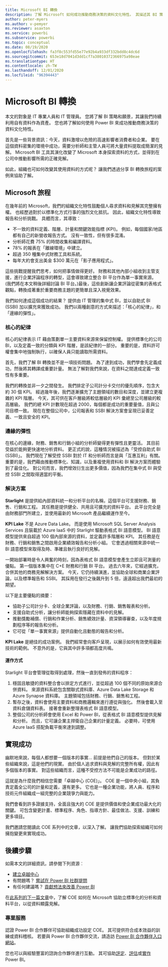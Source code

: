 ```yaml
---
title: Microsoft BI 轉換
description: 了解 Microsoft 如何成功推動商務決策的資料文化特性。 其描述其 BI 策略和願景。
author: peter-myers
ms.author: v-pemyer
ms.reviewer: asaxton
ms.service: powerbi
ms.subservice: powerbi
ms.topic: conceptual
ms.date: 08/19/2020
ms.openlocfilehash: fa3f8c553fd55e77e92b4a933df332bdd8c4dc6d
ms.sourcegitcommit: 653e18d7041d3dd1cf7a38010372366975a98eae
ms.translationtype: HT
ms.contentlocale: zh-TW
ms.lasthandoff: 12/01/2020
ms.locfileid: "96394443"
---
```

# <a name="microsofts-bi-transformation"></a>Microsoft BI 轉換

本文的對象是 IT 專業人員和 IT 管理員。 您將了解 BI 策略和願景，其讓我們持續利用自有資料作為資產。 您也將了解如何使用 Power BI 來成功推動商務決策的資料文化特性。

首先是一些背景資訊：今天，資料激增以危險的高速影響者消費者和企業。 要在這個資料密集的環境中成功，需要分析師和主管人員可將大量資料提取成簡潔的見解。 Microsoft BI 工具其演化改變了 Microsoft 本身探索資料的方式，並得到在公司中推動影響所需的正確見解。

如此，組織也可如何改變其使用資料的方式呢？ 讓我們透過分享 BI 轉換旅程的案例來協助了解。

## <a name="microsoft-journey"></a>Microsoft 旅程

在幾年前的 Microsoft，我們的組織文化特性鼓勵個人尋求資料和見解其完整擁有權。 也經歷過對於以標準化方式行事的強烈文化抵抗。 因此，組織文化特性導致報告和分析挑戰。 具體而言，其導致：

- 不一致的資料定義、階層、計量和關鍵效能指標 (KPI)。 例如，每個國家/地區都有自己的新營收報告方式。 沒有一致性，但有很多混淆。
- 分析師花費 75% 的時間收集和編譯資料。
- 78% 的報表在「離線環境」中建立。
- 超過 350 種集中式財務工具和系統。
- 每年大約會支出美金 $300 萬元在「影子應用程式」。

這些挑戰提醒我們思考，如何把事情做得更好。 財務和其他內部小組收到主管支援，進行企業評論程序的轉型，這會導致建立整合 BI 平台作為單一事實來源。 (我們將在本文稍後詳細討論 BI 平台。)最後，這些創新讓企業評論從密集的表格式觀點，轉換成著重於重要商務主題的更簡單且深入視覺效果。

我們如何達成這個成功的結果？ 提供由 IT 管理的集中式 BI，並以自助式 BI (SSBI) 加以擴充來獲致成功。 我們以兩種創意的方式來描述：「核心的紀律」，和「邊緣的彈性」。

### <a name="discipline-at-the-core"></a>核心的紀律

核心的紀律表示 IT 藉由策劃單一主要資料來源來保留控制權。 提供標準化的公司 BI，以及定義一致的分類與 KPI 階層，是該紀律的一部分。 重要的是，資料許可權會集中地強制執行，以確保人員只能讀取所需資料。

首先，我們了解 BI 轉換並不是一項技術問題。 為了達到成功，我們學會先定義成功，然後將其轉譯成重要計量。 無法了解對我們來說，在資料之間達成定義一致性有多重要。

我們的轉換並非一夕之間發生。 我們排定子公司計分卡交付的優先順序，包含大約 30 個 KPI。 經過幾年後，我們逐漸擴充了主題領域的數目和深度，並建立更複雜的 KPI 階層。 今天，其可供在客戶層級將較低層級的 KPI 彙總至公司層級的較高層級。 我們的總 KPI 計數現在超過 2000，每個都是成功的重要量值，且與公司目標一致。 現在在整個公司中，公司報表和 SSBI 解決方案會呈現已妥善定義、一致且安全的 KPI。

### <a name="flexibility-at-the-edge"></a>邊緣的彈性

在核心的邊緣，財務、銷售和行銷小組的分析師變得更有彈性且更靈活。 其目前受益於能夠更快速地分析資料。 更正式的說，這種情況被描述為「受控自助式 BI (SSBI)」。 我們現在了解受控 SSBI 對於 IT 和分析師而言是與「互惠互利」有關。 重要的是，我們藉由推動標準化、知識，以及重複使用資料和 BI 解決方案而體驗到了最佳化。 對公司而言，我們增效衍生出更多價值，因為我們在集中式 BI 與受控 SSBI 之間取得適當的平衡。

### <a name="our-solution"></a>解決方案

**Starlight** 是提供給內部資料統一和分析平台的名稱，這個平台可支援財務、銷售、行銷和工程。 其任務是提供健全、共用且可擴充的資料平台。 此平台完全是由財務部門所建立，並使用最新的 Microsoft 產品繼續運作至今。

**KPI Lake** 不是 Azure Data Lake。 而是使用 Microsoft SQL Server Analysis Services 且裝載於 Azure IaaS 中的 Starlight 驅動表格式 BI 語意模型。 BI 語意模型提供來自超過 100 個內部來源的資料，並定義許多階層和 KPI。 其任務是在財務、行銷和銷售之間啟用企業績效報告和分析小組。 它會透過相關來源中統一 BI 語意模型來取得及時、準確且執行良好的見解。

一開始部署時是令人興奮的時刻，因為表格式 BI 語意模型會產生立即且可測量的優點。 第一個版本集中在 C+E 財務和行銷 BI 平台。 過去六年來，它經過擴充，合併其他的商務見解解決方案。 今天，它仍持續演進，並協助全球和商業企業評論，以及標準報告和 SSBI。 其採用在發行之後飆升到 5 倍，遠遠超出我們最初的期望。

以下是主要優點的摘要：

- 協助子公司計分卡、全球企業評論，以及財務、行銷、銷售報表和分析。
- 支援自助式分析，讓分析師能夠探索隱藏在資料中的見解。
- 推動獎勵補償、行銷和作業分析、銷售績效計量、資深領導審查，以及年度規劃程序等的報告和分析。
- 它可從「單一事實來源」提供自動化且動態的報告和分析。

**KPI Lake** 是絕佳的成功案例。 我們經常會向客戶呈現，以展示如何有效使用最新技術的範例。 不意外的是，它與其中許多項都高度共鳴。

#### <a name="how-it-works"></a>運作方式

Starlight 平台會管理從取得到處理，然後一直到發佈的資料程序：

1. 穩固且敏捷的資料整合會以排定方式進行，並從超過 100 個不同的原始來源合併資料。 來源資料系統包含關聯式資料庫、Azure Data Lake Storage 和 Azure Synapse 資料庫。 主題領域包括財務、行銷、銷售和工程。
2. 暫存之後，資料會使用主要資料和商務邏輯來進行遵從與強化。 然後會載入至資料倉儲資料表。 接著會重新整理表格式 BI 語意模型。
3. 整個公司的分析師會使用 Excel 和 Power BI，從表格式 BI 語意模型提供見解和分析。 而且，它可讓企業主捍衛自己企業的計量定義。 必要時，可使用 Azure IaaS 搭配負載平衡來達到調整。

## <a name="deliver-success"></a>實現成功

幽默地來說，每個人都想要一個版本的事實... 前提是他們自己的版本。 但對於某些組織來說，這是他們的現實。 由於個人追求資料與見解的完整所有權，因此有多個版本的事實。 對這些組織而言，這種不受控方法不可能是企業成功的路徑。

這就是為什麼我們相信您需要「卓越中心 (COE)」。 COE 是一個中央小組，其負責定義全公司的計量和定義，還有更多。 它也是一種企業功能，將人員、程序和技術元件組織成一組完整的企業競爭力與能力。

我們會看到許多證據支持，全面且強大的 COE 是提供價值和使企業成功最大化的關鍵。 可包含變更計畫、標準程序、角色、指導方針、最佳做法、支援、訓練和更多項目。

我們邀請您閱讀此 COE 系列中的文章，以深入了解。 讓我們協助探索組織可如何擁抱變更來實現成功。

## <a name="next-steps"></a>後續步驟

如需本文的詳細資訊，請參閱下列資源︰

- [建立卓越中心](center-of-excellence-establish.md)
- 有問題嗎？ [嘗試在 Power BI 社群提問](https://community.powerbi.com/)
- 有任何建議嗎？ [貢獻想法來改善 Power BI](https://ideas.powerbi.com/)

在[此系列的下一篇文章](center-of-excellence-establish.md)中，了解 COE 如何在 Microsoft 協助立標準化的分析和資料平台，以從資料顯露見解。

### <a name="professional-services"></a>專業服務

認證 Power BI 合作夥伴可協助組織成功設定 COE。 其可提供符合成本效益的訓練或資料稽核。 若要與 Power BI 合作夥伴交流，請造訪 [Power BI 合作夥伴入口網站](https://powerbi.microsoft.com/partners/)。

您也可以與經驗豐富的諮詢合作夥伴進行互動。 其可協助[評定](https://appsource.microsoft.com/marketplace/consulting-services?product=power-bi&serviceType=assessment&country=ALL&region=ALL)、[評估](https://appsource.microsoft.com/marketplace/consulting-services?product=power-bi&serviceType=proof-of-concept&country=ALL&region=ALL)或[實作](https://appsource.microsoft.com/marketplace/consulting-services?product=power-bi&serviceType=implementation&country=ALL&region=ALL&page=1) Power BI。
